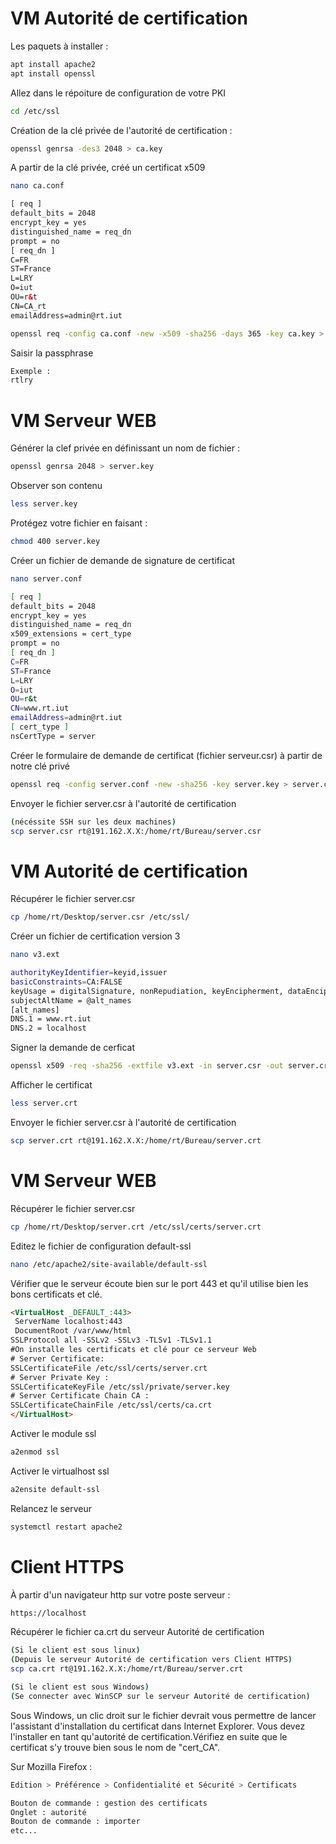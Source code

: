 # VM Autorité de certification

Les paquets à installer :
```bash
apt install apache2
apt install openssl
```

Allez dans le répoiture de configuration de votre PKI
```bash
cd /etc/ssl
```

Création de la clé privée de l'autorité de certification :
```bash
openssl genrsa -des3 2048 > ca.key
```
A partir de la clé privée, créé un certificat x509
```bash
nano ca.conf
```
```html
[ req ]
default_bits = 2048
encrypt_key = yes
distinguished_name = req_dn
prompt = no
[ req_dn ]
C=FR
ST=France
L=LRY
O=iut
OU=r&t
CN=CA_rt
emailAddress=admin@rt.iut
```
```bash
openssl req -config ca.conf -new -x509 -sha256 -days 365 -key ca.key > ca.crt
```
Saisir la passphrase
```bash
Exemple :
rtlry
```

# VM Serveur WEB

Générer la clef privée en définissant un nom de fichier :
```bash
openssl genrsa 2048 > server.key
```
Observer son contenu
```bash
less server.key
```
Protégez votre fichier en faisant :
```bash
chmod 400 server.key
```
Créer un fichier de demande de signature de certificat
```bash
nano server.conf
```
```bash
[ req ]
default_bits = 2048
encrypt_key = yes
distinguished_name = req_dn
x509_extensions = cert_type
prompt = no
[ req_dn ]
C=FR
ST=France
L=LRY
O=iut
OU=r&t
CN=www.rt.iut
emailAddress=admin@rt.iut
[ cert_type ]
nsCertType = server
```
Créer le formulaire de demande de certificat (fichier serveur.csr) à partir de notre clé privé 
```bash
openssl req -config server.conf -new -sha256 -key server.key > server.csr
```
Envoyer le fichier server.csr à l'autorité de certification
```bash
(nécéssite SSH sur les deux machines)
scp server.csr rt@191.162.X.X:/home/rt/Bureau/server.csr
```

# VM Autorité de certification

Récupérer le fichier server.csr
```bash
cp /home/rt/Desktop/server.csr /etc/ssl/
```
Créer un fichier de certification version 3
```bash
nano v3.ext
```
```bash
authorityKeyIdentifier=keyid,issuer
basicConstraints=CA:FALSE
keyUsage = digitalSignature, nonRepudiation, keyEncipherment, dataEncipherment
subjectAltName = @alt_names
[alt_names]
DNS.1 = www.rt.iut
DNS.2 = localhost
```
Signer la demande de cerficat
```bash
openssl x509 -req -sha256 -extfile v3.ext -in server.csr -out server.crt -CA ca.crt -CAkey ca.key -CAcreateserial -CAserial ca.srl
```
Afficher le certificat
```bash
less server.crt
```
Envoyer le fichier server.csr à l'autorité de certification
```bash
scp server.crt rt@191.162.X.X:/home/rt/Bureau/server.crt
```

# VM Serveur WEB

Récupérer le fichier server.csr
```bash
cp /home/rt/Desktop/server.crt /etc/ssl/certs/server.crt
```
Editez le fichier de configuration default-ssl
```bash
nano /etc/apache2/site-available/default-ssl
```
Vérifier que le serveur écoute bien sur le port 443 et qu'il utilise bien les bons certificats et clé.
```html
<VirtualHost _DEFAULT_:443>
 ServerName localhost:443
 DocumentRoot /var/www/html
SSLProtocol all -SSLv2 -SSLv3 -TLSv1 -TLSv1.1
#On installe les certificats et clé pour ce serveur Web
# Server Certificate:
SSLCertificateFile /etc/ssl/certs/server.crt
# Server Private Key :
SSLCertificateKeyFile /etc/ssl/private/server.key
# Server Certificate Chain CA :
SSLCertificateChainFile /etc/ssl/certs/ca.crt
</VirtualHost>
```
Activer le module ssl
```bash
a2enmod ssl
```
Activer le virtualhost ssl
```bash
a2ensite default-ssl
```
Relancez le serveur
```bash
systemctl restart apache2
```

# Client HTTPS

À partir d'un navigateur http sur votre poste serveur :
```bash
https://localhost
```
Récupérer le fichier ca.crt du serveur Autorité de certification
```bash
(Si le client est sous linux)
(Depuis le serveur Autorité de certification vers Client HTTPS)
scp ca.crt rt@191.162.X.X:/home/rt/Bureau/server.crt
```
```bash
(Si le client est sous Windows)
(Se connecter avec WinSCP sur le serveur Autorité de certification)
```
Sous Windows, un clic droit sur le fichier devrait vous permettre de lancer l'assistant d'installation du certificat dans Internet Explorer. Vous devez l'installer en tant qu'autorité de certification.Vérifiez en suite que le certificat s'y trouve bien sous le nom de "cert_CA".

Sur Mozilla Firefox :
```bash
Edition > Préférence > Confidentialité et Sécurité > Certificats
```
```bash
Bouton de commande : gestion des certificats
Onglet : autorité
Bouton de commande : importer
etc...
```
```bash

```
```bash

```
